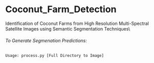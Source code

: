 # Coconut_Farm_Detection
Identification of Coconut Farms from High Resolution Multi-Spectral Satellite Images using Semantic Segmentation Techniques\
###### To Generate Segmenation Predictions:
```
Usage: process.py [Full Directory to Image]
```
